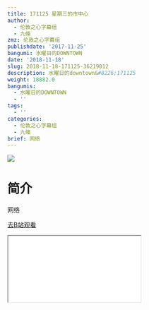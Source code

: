```yaml
---
title: 171125 星期三的市中心
author:
  - 伦敦之心字幕组
  - 九條
zmz: 伦敦之心字幕组
publishdate: '2017-11-25'
bangumi: 水曜日的DOWNTOWN
date: '2018-11-18'
slug: 2018-11-18-171125-36219012
description: 水曜日的downtown&#8226;171125
weight: 18882.0
bangumis:
  - 水曜日的DOWNTOWN
  - ''
tags:
  - ''
categories:
  - 伦敦之心字幕组
  - 九條
brief: 网络
---
```

![](https://i.imgur.com/S9WfAMo.jpg)
# 简介  
网络  

[去B站观看](https://www.bilibili.com/video/av36219012/)
<div class ="resp-container"><iframe class="testiframe" src="//player.bilibili.com/player.html?aid=36219012"", scrolling="no", allowfullscreen="true" > </iframe></div> 

